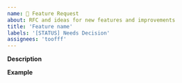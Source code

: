```yaml
---
name: 🚀 Feature Request
about: RFC and ideas for new features and improvements
title: 'Feature name'
labels: '[STATUS] Needs Decision'
assignees: 'toofff'
---
```


**Description**  
<!-- A clear and concise description of the new feature. -->

**Example**  
<!-- A simple example of the new feature in action (include (PHP/Javascript/...) code, YAML config, etc.)
     If the new feature changes an existing feature, include a simple before/after comparison. -->
